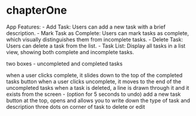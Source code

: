 # chapterOne


App Features:
    - Add Task: Users can add a new task with a brief description.
    - Mark Task as Complete: Users can mark tasks as complete, which visually distinguishes them from incomplete tasks.
    - Delete Task: Users can delete a task from the list.
    - Task List: Display all tasks in a list view, showing both complete and incomplete tasks.


two boxes - uncompleted and completed tasks 

when a user clicks complete, it slides down to the top of the completed tasks button 
when a user clicks uncomplete, it moves to the end of the uncompleted tasks 
when a task is deleted, a line is drawn through it and it exists from the screen - (option for 5 seconds to undo)
add a new task button at the top, opens and allows you to write down the type of task and description 
three dots on corner of task to delete or edit 

